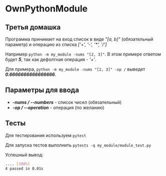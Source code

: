 # OwnPythonModule

## Третья домашка

Программа принимает на вход список в виде _"[a, b]"_ (обязательный параметр) и операцию из списка _['+', '-', '*', '/']_

Например `python -m my_module -nums "[2, 3]"`. В этом примере ответом будет ___5___, так как дефолтная операция - _'+'_.

Для примера, `python -m my_module -nums "[2, 3]" -op /` выведет ___0.6666666666666666___.

## Параметры для ввода
* ___-nums / --numbers___ - список чисел (обязательный)
* ___-op / --operation___ - операция (по желанию)

## Тесты

Для тестирования используем `pytest`

Для запуска тестов выполнить `pytests -q my_module/module_test.py`

Успешный вывод:
```bash
.... [100%]
4 passed in 0.01s
```